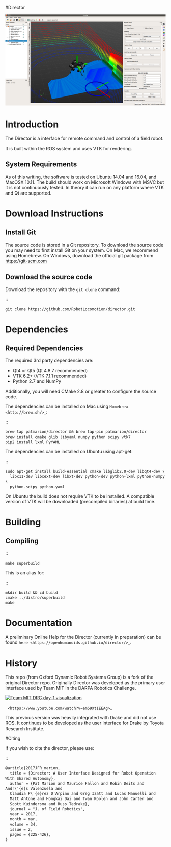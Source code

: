 #Director

![drc terrain segmentation](director_pic.png)

# Introduction

The Director is a interface for remote command and control of a field robot.

It is built within the ROS system and uses VTK for rendering.


System Requirements
-------------------

As of this writing, the software is tested on Ubuntu 14.04 and 16.04, and MacOSX 10.11.
The build should work on Microsoft Windows with MSVC but it is not continuously tested.
In theory it can run on any platform where VTK and Qt are supported.


Download Instructions
=====================

Install Git
-----------

The source code is stored in a Git repository. To download the
source code you may need to first install Git on your system.
On Mac, we recommend using Homebrew.  On Windows, download the
official git package from https://git-scm.com

Download the source code
------------------------

Download the repository with the ``git clone`` command:

::

    git clone https://github.com/RobotLocomotion/director.git


Dependencies
============


Required Dependencies
---------------------

The required 3rd party dependencies are:

  - Qt4 or Qt5 (Qt 4.8.7 recommended)
  - VTK 6.2+ (VTK 7.1.1 recommended)
  - Python 2.7 and NumPy

Additionally, you will need CMake 2.8 or greater to configure the source code.

The dependencies can be installed on Mac using `Homebrew <http://brew.sh/>`_:

::

    brew tap patmarion/director && brew tap-pin patmarion/director
    brew install cmake glib libyaml numpy python scipy vtk7
    pip2 install lxml PyYAML

The dependencies can be installed on Ubuntu using apt-get:

::

    sudo apt-get install build-essential cmake libglib2.0-dev libqt4-dev \
      libx11-dev libxext-dev libxt-dev python-dev python-lxml python-numpy \
      python-scipy python-yaml

On Ubuntu the build does not require VTK to be installed.  A compatible version
of VTK will be downloaded (precompiled binaries) at build time.


Building
========

Compiling
---------

::

    make superbuild

This is an alias for:

::

    mkdir build && cd build
    cmake ../distro/superbuild
    make


Documentation
=============

A preliminary Online Help for the Director (currently in preparation) can be found `here <https://openhumanoids.github.io/director/>`_.





# History

This repo (from Oxford Dynamic Robot Systems Group) is a fork of the original Director repo. Originally Director was developed as the primary user interface used by Team MIT in the DARPA Robotics Challenge.

[![Team MIT DRC day-1 visualization](https://img.youtube.com/vi/em69XtIEEAg/0.jpg)](https://www.youtube.com/watch?v=em69XtIEEAg)

` <https://www.youtube.com/watch?v=em69XtIEEAg>`_

This previous version was heavily integrated with Drake and did not use ROS. It continues to be developed as the user interface for Drake by Toyota Research Institute.

#Citing

If you wish to cite the director, please use:

::

    @article{2017JFR_marion,
      title = {Director: A User Interface Designed for Robot Operation With Shared Autonomy},
      author = {Pat Marion and Maurice Fallon and Robin Deits and Andr\'{e}s Valenzuela and
      Claudia P\'{e}rez D'Arpino and Greg Izatt and Lucas Manuelli and
      Matt Antone and Hongkai Dai and Twan Koolen and John Carter and
      Scott Kuindersma and Russ Tedrake},
      journal = "J. of Field Robotics",
      year = 2017,
      month = mar,
      volume = 34,
      issue = 2,
      pages = {225-426},
    }